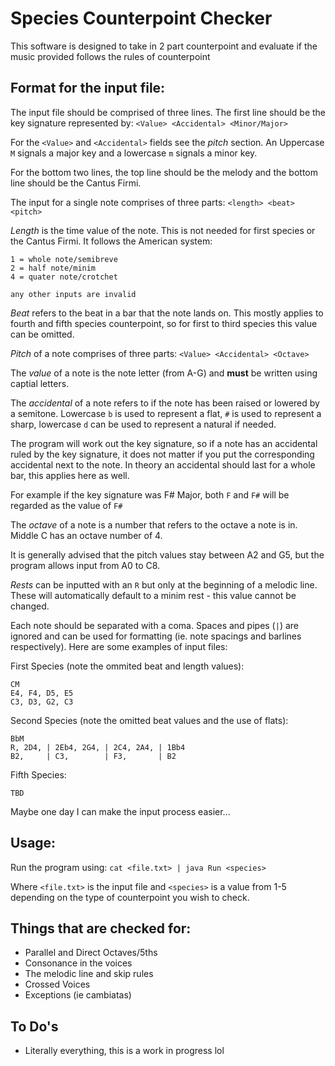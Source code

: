 # Species Counterpoint Checker

This software is designed to take in 2 part counterpoint and evaluate if the music provided follows the rules of counterpoint

## Format for the input file:

The input file should be comprised of three lines. The first line should be the key signature represented by: `<Value> <Accidental> <Minor/Major>`

For the `<Value>` and `<Accidental>` fields see the _pitch_ section. An Uppercase `M` signals a major key and a lowercase `m` signals a minor key.

For the bottom two lines, the top line should be the melody and the bottom line should be the Cantus Firmi.

The input for a single note comprises of three parts: `<length> <beat> <pitch>`

_Length_ is the time value of the note. This is not needed for first species or the Cantus Firmi. It follows the American system:

```
1 = whole note/semibreve
2 = half note/minim
4 = quater note/crotchet

any other inputs are invalid
```
_Beat_ refers to the beat in a bar that the note lands on. This mostly applies to fourth and fifth species counterpoint, so for first to third species this value can be omitted.

_Pitch_ of a note comprises of three parts: `<Value> <Accidental> <Octave>`

The _value_ of a note is the note letter (from A-G) and **must** be written using captial letters.

The _accidental_ of a note refers to if the note has been raised or lowered by a semitone. Lowercase `b` is used to represent a flat, `#` is used to represent a sharp, lowercase `d` can be used to represent a natural if needed. 

The program will work out the key signature, so if a note has an accidental ruled by the key signature, it does not matter if you put the corresponding accidental next to the note. In theory an accidental should last for a whole bar, this applies here as well.

For example if the key signature was F# Major, both `F` and `F#` will be regarded as the value of `F#`

The _octave_ of a note is a number that refers to the octave a note is in. Middle C has an octave number of 4.

It is generally advised that the pitch values stay between A2 and G5, but the program allows input from A0 to C8.

_Rests_ can be inputted with an `R` but only at the beginning of a melodic line. These will automatically default to a minim rest - this value cannot be changed.

Each note should be separated with a coma. Spaces and pipes (`|`) are ignored and can be used for formatting (ie. note spacings and barlines respectively). Here are some examples of input files:

First Species (note the ommited beat and length values):

```
CM
E4, F4, D5, E5
C3, D3, G2, C3
```

Second Species (note the omitted beat values and the use of flats):

```
BbM
R, 2D4, | 2Eb4, 2G4, | 2C4, 2A4, | 1Bb4
B2,     | C3,        | F3,       | B2

```

Fifth Species:

```
TBD
```

Maybe one day I can make the input process easier...

## Usage:

Run the program using: `cat <file.txt> | java Run <species>`

Where `<file.txt>` is the input file and `<species>` is a value from 1-5 depending on the type of counterpoint you wish to check.

## Things that are checked for:
- Parallel and Direct Octaves/5ths
- Consonance in the voices
- The melodic line and skip rules
- Crossed Voices
- Exceptions (ie cambiatas)

## To Do's
- Literally everything, this is a work in progress lol